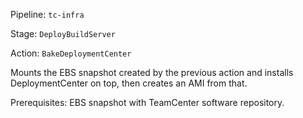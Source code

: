 Pipeline: `tc-infra`

Stage: `DeployBuildServer`

Action: `BakeDeploymentCenter`

Mounts the EBS snapshot created by the previous action and installs DeploymentCenter on top, then creates an AMI from that.

Prerequisites: EBS snapshot with TeamCenter software repository.

